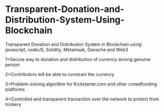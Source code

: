 # Transparent-Donation-and-Distribution-System-Using-Blockchain
Transparent Donation and Distribution System in Blockchain using javascript, nodeJS, Solidity, Metamsak, Ganache and Web3<br/>


1>Secure way to donation and distribution of currency among genuine person

2>Contributors will be able to constrain the currency

3>Problem-solving algorithm for Kickstarter.com and other crowdfunding platforms

4>Controlled and transparent transaction over the network to protect from trickery


